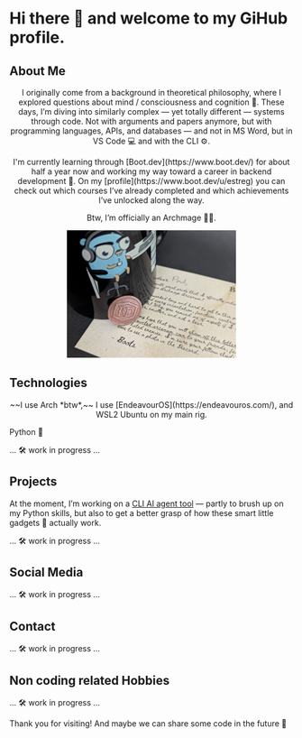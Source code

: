# Hi there 👋 and welcome to my GiHub profile.

## About Me
<p align="center">
I originally come from a background in theoretical philosophy, where I explored questions about mind / consciousness and cognition 🧠.
These days, I’m diving into similarly complex — yet totally different — systems through code. Not with arguments and papers anymore, but with programming languages, APIs, and databases — and not in MS Word, but in VS Code 💻 and with the CLI ⚙️.
</p>
<p align="center">
I'm currently learning through [Boot.dev](https://www.boot.dev/) for about half a year now and working my way toward a career in backend development 🚀.
On my [profile](https://www.boot.dev/u/estreg) you can check out which courses I’ve already completed and which achievements I’ve unlocked along the way.
</p>
<p align="center">
  Btw, I’m officially an Archmage 🧙‍♂️.
</p>
<p align="center">
  <img src="https://github.com/estreg/estreg/blob/main/bootdev_coin_go_mug.jpeg" alt="My Image" width="300"/>
</p>

## Technologies

<p align="center">
~~I use Arch *btw*,~~ I use [EndeavourOS](https://endeavouros.com/), and WSL2 Ubuntu on my main rig.

Python 🐍
</p>
... 🛠️ work in progress ...

## Projects
At the moment, I’m working on a [CLI AI agent tool](https://github.com/estreg/ai-agent-hegstreg) — partly to brush up on my Python skills, but also to get a better grasp of how these smart little gadgets 🤖 actually work.

... 🛠️ work in progress ...

## Social Media

... 🛠️ work in progress ...

## Contact

... 🛠️ work in progress ...

## Non coding related Hobbies

... 🛠️ work in progress ...

Thank you for visiting! And maybe we can share some code in the future 🧪

<!--
**estreg/estreg** is a ✨ _special_ ✨ repository because its `README.md` (this file) appears on your GitHub profile.

# About Me

# Projects

# Social Media


Here are some ideas to get you started:

- 🔭 I’m currently working on ...
- 🌱 I’m currently learning ...
- 👯 I’m looking to collaborate on ...
- 🤔 I’m looking for help with ...
- 💬 Ask me about ...
- 📫 How to reach me: ...
- 😄 Pronouns: ...
- ⚡ Fun fact: ...
-->
